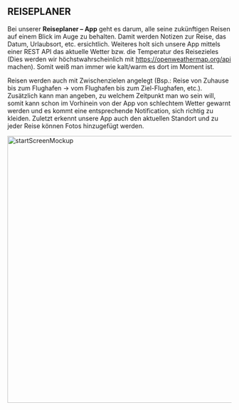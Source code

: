 
## REISEPLANER
Bei unserer **Reiseplaner – App** geht es darum, alle seine zukünftigen Reisen auf einem Blick im Auge zu behalten. Damit werden Notizen zur Reise, das Datum, Urlaubsort, etc. ersichtlich.
Weiteres holt sich unsere App mittels einer REST API das aktuelle Wetter bzw. die Temperatur des Reisezieles (Dies werden wir höchstwahrscheinlich mit https://openweathermap.org/api machen). Somit weiß man immer wie kalt/warm es dort im Moment ist.  

Reisen werden auch mit Zwischenzielen angelegt (Bsp.: Reise von Zuhause bis zum Flughafen -> vom Flughafen bis zum Ziel-Flughafen, etc.). Zusätzlich kann man angeben, zu welchem Zeitpunkt man wo sein will, somit kann schon im Vorhinein von der App von schlechtem Wetter gewarnt werden und es kommt eine entsprechende Notification, sich richtig zu kleiden. Zuletzt erkennt unsere App auch den aktuellen Standort und zu jeder Reise können Fotos hinzugefügt werden. 
 

<img width="600" alt="startScreenMockup" src="https://user-images.githubusercontent.com/55433990/84067504-c3653f80-a9c7-11ea-91f1-f1806e20b708.png">
